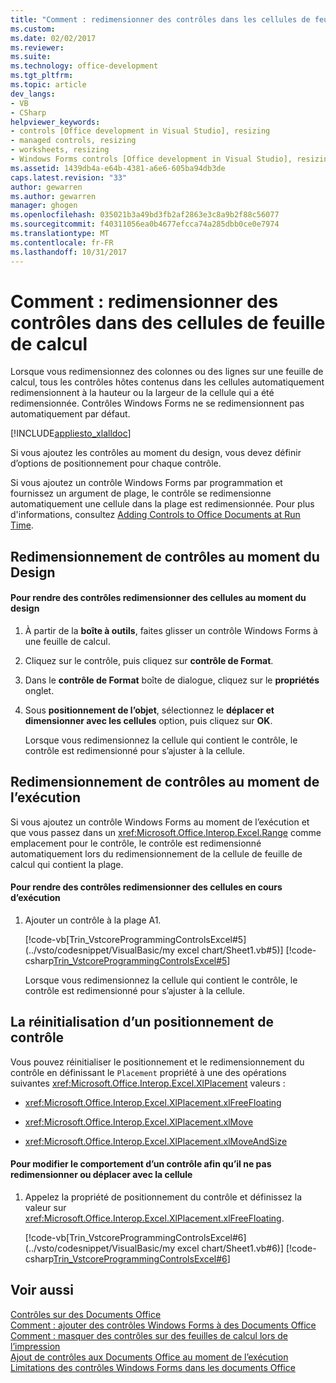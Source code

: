 ```yaml
---
title: "Comment : redimensionner des contrôles dans les cellules de feuille de calcul | Documents Microsoft"
ms.custom: 
ms.date: 02/02/2017
ms.reviewer: 
ms.suite: 
ms.technology: office-development
ms.tgt_pltfrm: 
ms.topic: article
dev_langs:
- VB
- CSharp
helpviewer_keywords:
- controls [Office development in Visual Studio], resizing
- managed controls, resizing
- worksheets, resizing
- Windows Forms controls [Office development in Visual Studio], resizing
ms.assetid: 1439db4a-e64b-4381-a6e6-605ba94db3de
caps.latest.revision: "33"
author: gewarren
ms.author: gewarren
manager: ghogen
ms.openlocfilehash: 035021b3a49bd3fb2af2863e3c8a9b2f88c56077
ms.sourcegitcommit: f40311056ea0b4677efcca74a285dbb0ce0e7974
ms.translationtype: MT
ms.contentlocale: fr-FR
ms.lasthandoff: 10/31/2017
---
```

# <a name="how-to-resize-controls-within-worksheet-cells"></a>Comment : redimensionner des contrôles dans des cellules de feuille de calcul
  Lorsque vous redimensionnez des colonnes ou des lignes sur une feuille de calcul, tous les contrôles hôtes contenus dans les cellules automatiquement redimensionnent à la hauteur ou la largeur de la cellule qui a été redimensionnée. Contrôles Windows Forms ne se redimensionnent pas automatiquement par défaut.  
  
 [!INCLUDE[appliesto_xlalldoc](../vsto/includes/appliesto-xlalldoc-md.md)]  
  
 Si vous ajoutez les contrôles au moment du design, vous devez définir d’options de positionnement pour chaque contrôle.  
  
 Si vous ajoutez un contrôle Windows Forms par programmation et fournissez un argument de plage, le contrôle se redimensionne automatiquement une cellule dans la plage est redimensionnée. Pour plus d'informations, consultez [Adding Controls to Office Documents at Run Time](../vsto/adding-controls-to-office-documents-at-run-time.md).  
  
## <a name="resizing-controls-at-design-time"></a>Redimensionnement de contrôles au moment du Design  
  
#### <a name="to-make-controls-resize-with-cells-at-design-time"></a>Pour rendre des contrôles redimensionner des cellules au moment du design  
  
1.  À partir de la **boîte à outils**, faites glisser un contrôle Windows Forms à une feuille de calcul.  
  
2.  Cliquez sur le contrôle, puis cliquez sur **contrôle de Format**.  
  
3.  Dans le **contrôle de Format** boîte de dialogue, cliquez sur le **propriétés** onglet.  
  
4.  Sous **positionnement de l’objet**, sélectionnez le **déplacer et dimensionner avec les cellules** option, puis cliquez sur **OK**.  
  
     Lorsque vous redimensionnez la cellule qui contient le contrôle, le contrôle est redimensionné pour s’ajuster à la cellule.  
  
## <a name="resizing-controls-at-run-time"></a>Redimensionnement de contrôles au moment de l’exécution  
 Si vous ajoutez un contrôle Windows Forms au moment de l’exécution et que vous passez dans un <xref:Microsoft.Office.Interop.Excel.Range> comme emplacement pour le contrôle, le contrôle est redimensionné automatiquement lors du redimensionnement de la cellule de feuille de calcul qui contient la plage.  
  
#### <a name="to-make-controls-resize-with-cells-at-run-time"></a>Pour rendre des contrôles redimensionner des cellules en cours d’exécution  
  
1.  Ajouter un contrôle à la plage A1.  
  
     [!code-vb[Trin_VstcoreProgrammingControlsExcel#5](../vsto/codesnippet/VisualBasic/my excel chart/Sheet1.vb#5)]
     [!code-csharp[Trin_VstcoreProgrammingControlsExcel#5](../vsto/codesnippet/CSharp/Trin_VstcoreProgrammingControlsExcelCS/Sheet1.cs#5)]  
  
     Lorsque vous redimensionnez la cellule qui contient le contrôle, le contrôle est redimensionné pour s’ajuster à la cellule.  
  
## <a name="resetting-control-placement"></a>La réinitialisation d’un positionnement de contrôle  
 Vous pouvez réinitialiser le positionnement et le redimensionnement du contrôle en définissant le `Placement` propriété à une des opérations suivantes <xref:Microsoft.Office.Interop.Excel.XlPlacement> valeurs :  
  
-   <xref:Microsoft.Office.Interop.Excel.XlPlacement.xlFreeFloating>  
  
-   <xref:Microsoft.Office.Interop.Excel.XlPlacement.xlMove>  
  
-   <xref:Microsoft.Office.Interop.Excel.XlPlacement.xlMoveAndSize>  
  
#### <a name="to-change-the-behavior-of-a-control-so-that-it-does-not-resize-or-move-with-the-cell"></a>Pour modifier le comportement d’un contrôle afin qu’il ne pas redimensionner ou déplacer avec la cellule  
  
1.  Appelez la propriété de positionnement du contrôle et définissez la valeur sur <xref:Microsoft.Office.Interop.Excel.XlPlacement.xlFreeFloating>.  
  
     [!code-vb[Trin_VstcoreProgrammingControlsExcel#6](../vsto/codesnippet/VisualBasic/my excel chart/Sheet1.vb#6)]
     [!code-csharp[Trin_VstcoreProgrammingControlsExcel#6](../vsto/codesnippet/CSharp/Trin_VstcoreProgrammingControlsExcelCS/Sheet1.cs#6)]  
  
## <a name="see-also"></a>Voir aussi  
 [Contrôles sur des Documents Office](../vsto/controls-on-office-documents.md)   
 [Comment : ajouter des contrôles Windows Forms à des Documents Office](../vsto/how-to-add-windows-forms-controls-to-office-documents.md)   
 [Comment : masquer des contrôles sur des feuilles de calcul lors de l’impression](../vsto/how-to-hide-controls-on-worksheets-when-printing.md)   
 [Ajout de contrôles aux Documents Office au moment de l’exécution](../vsto/adding-controls-to-office-documents-at-run-time.md)   
 [Limitations des contrôles Windows Forms dans les documents Office](../vsto/limitations-of-windows-forms-controls-on-office-documents.md)  
  